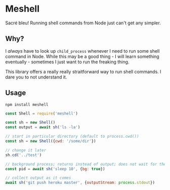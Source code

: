 # Meshell

Sacré bleu! Running shell commands from Node just can't get any simpler.

## Why?

I _always_ have to look up `child_process` whenever I need to run some shell command in Node. While this may be a good thing - I will learn something eventually - sometimes I just want to run the freaking thing.

This library offers a really really straitforward way to run shell commands. I dare you to not understand it.

## Usage

    npm install meshell


```javascript
const Shell = require('meshell')

const sh = new Shell()
const output = await sh('ls -la')

// start in particular directory (default to process.cwd())
const sh = new Shell({cwd: '/some/dir'})

// change it later
sh.cd('../test')

// background process; returns instead of output; does not wait for the process to complete
const pid = await sh('sleep 10', {bg: true})

// collect output as it comes
await sh('git push heroku master', {outputStream: process.stdout})
```
